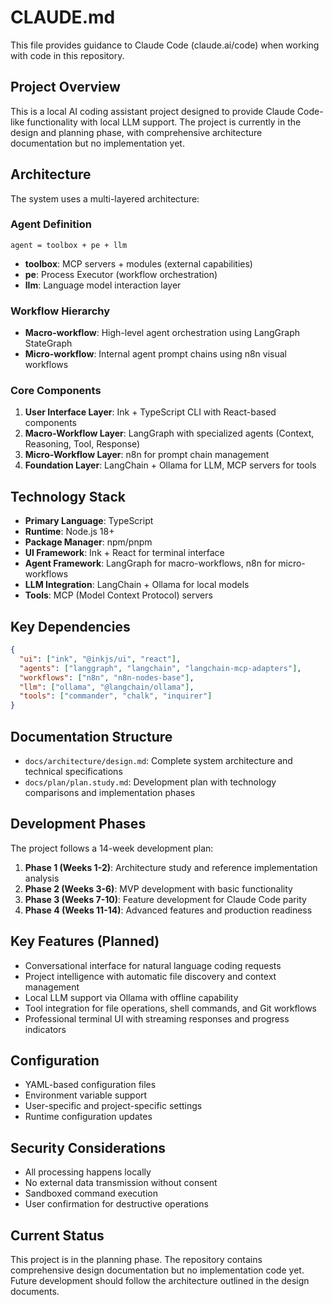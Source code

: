 # CLAUDE.md

This file provides guidance to Claude Code (claude.ai/code) when working with code in this repository.

## Project Overview

This is a local AI coding assistant project designed to provide Claude Code-like functionality with local LLM support. The project is currently in the design and planning phase, with comprehensive architecture documentation but no implementation yet.

## Architecture

The system uses a multi-layered architecture:

### Agent Definition
```
agent = toolbox + pe + llm
```
- **toolbox**: MCP servers + modules (external capabilities)
- **pe**: Process Executor (workflow orchestration) 
- **llm**: Language model interaction layer

### Workflow Hierarchy
- **Macro-workflow**: High-level agent orchestration using LangGraph StateGraph
- **Micro-workflow**: Internal agent prompt chains using n8n visual workflows

### Core Components
1. **User Interface Layer**: Ink + TypeScript CLI with React-based components
2. **Macro-Workflow Layer**: LangGraph with specialized agents (Context, Reasoning, Tool, Response)
3. **Micro-Workflow Layer**: n8n for prompt chain management
4. **Foundation Layer**: LangChain + Ollama for LLM, MCP servers for tools

## Technology Stack

- **Primary Language**: TypeScript
- **Runtime**: Node.js 18+
- **Package Manager**: npm/pnpm
- **UI Framework**: Ink + React for terminal interface
- **Agent Framework**: LangGraph for macro-workflows, n8n for micro-workflows
- **LLM Integration**: LangChain + Ollama for local models
- **Tools**: MCP (Model Context Protocol) servers

## Key Dependencies
```json
{
  "ui": ["ink", "@inkjs/ui", "react"],
  "agents": ["langgraph", "langchain", "langchain-mcp-adapters"],
  "workflows": ["n8n", "n8n-nodes-base"],
  "llm": ["ollama", "@langchain/ollama"],
  "tools": ["commander", "chalk", "inquirer"]
}
```

## Documentation Structure

- `docs/architecture/design.md`: Complete system architecture and technical specifications
- `docs/plan/plan.study.md`: Development plan with technology comparisons and implementation phases

## Development Phases

The project follows a 14-week development plan:
1. **Phase 1 (Weeks 1-2)**: Architecture study and reference implementation analysis
2. **Phase 2 (Weeks 3-6)**: MVP development with basic functionality
3. **Phase 3 (Weeks 7-10)**: Feature development for Claude Code parity
4. **Phase 4 (Weeks 11-14)**: Advanced features and production readiness

## Key Features (Planned)

- Conversational interface for natural language coding requests
- Project intelligence with automatic file discovery and context management
- Local LLM support via Ollama with offline capability
- Tool integration for file operations, shell commands, and Git workflows
- Professional terminal UI with streaming responses and progress indicators

## Configuration

- YAML-based configuration files
- Environment variable support
- User-specific and project-specific settings
- Runtime configuration updates

## Security Considerations

- All processing happens locally
- No external data transmission without consent
- Sandboxed command execution
- User confirmation for destructive operations

## Current Status

This project is in the planning phase. The repository contains comprehensive design documentation but no implementation code yet. Future development should follow the architecture outlined in the design documents.